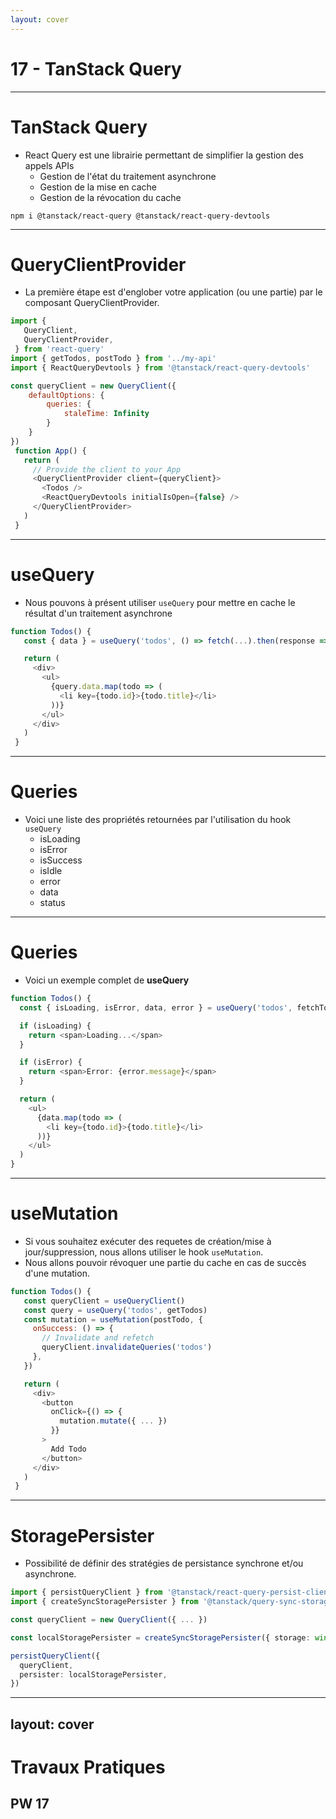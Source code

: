 ```yaml
---
layout: cover
---
```


# 17 - TanStack Query

--- 

# TanStack Query

* React Query est une librairie permettant de simplifier la gestion des appels APIs
  * Gestion de l'état du traitement asynchrone
  * Gestion de la mise en cache
  * Gestion de la révocation du cache

```shell
npm i @tanstack/react-query @tanstack/react-query-devtools
```

---

# QueryClientProvider

* La première étape est d'englober votre application (ou une partie) par le composant QueryClientProvider.

```javascript {*}{maxHeight:'400px'}
import {
   QueryClient,
   QueryClientProvider,
 } from 'react-query'
import { getTodos, postTodo } from '../my-api'
import { ReactQueryDevtools } from '@tanstack/react-query-devtools'

const queryClient = new QueryClient({
	defaultOptions: {
		queries: {
			staleTime: Infinity
		}
	}
})
 function App() {
   return (
     // Provide the client to your App
     <QueryClientProvider client={queryClient}>
       <Todos />
       <ReactQueryDevtools initialIsOpen={false} />
     </QueryClientProvider>
   )
 }
```

---

# useQuery

* Nous pouvons à présent utiliser `useQuery` pour mettre en cache le résultat d'un traitement asynchrone

```javascript
function Todos() {
   const { data } = useQuery('todos', () => fetch(...).then(response => response.json()))

   return (
     <div>
       <ul>
         {query.data.map(todo => (
           <li key={todo.id}>{todo.title}</li>
         ))}
       </ul>
     </div>
   )
 }
```

---

# Queries

* Voici une liste des propriétés retournées par l'utilisation du hook `useQuery`
  * isLoading
  * isError
  * isSuccess
  * isIdle
  * error
  * data
  * status

---

# Queries

* Voici un exemple complet de **useQuery**

```typescript
function Todos() {
  const { isLoading, isError, data, error } = useQuery('todos', fetchTodoList)

  if (isLoading) {
    return <span>Loading...</span>
  }

  if (isError) {
    return <span>Error: {error.message}</span>
  }

  return (
    <ul>
      {data.map(todo => (
        <li key={todo.id}>{todo.title}</li>
      ))}
    </ul>
  )
}
```

---

# useMutation

* Si vous souhaitez exécuter des requetes de création/mise à jour/suppression, nous allons utiliser le hook `useMutation`.
* Nous allons pouvoir révoquer une partie du cache en cas de succès d'une mutation.

```javascript {*}{maxHeight:'300px'}
function Todos() {
   const queryClient = useQueryClient()
   const query = useQuery('todos', getTodos)
   const mutation = useMutation(postTodo, {
     onSuccess: () => {
       // Invalidate and refetch
       queryClient.invalidateQueries('todos')
     },
   })

   return (
     <div>
       <button
         onClick={() => {
           mutation.mutate({ ... })
         }}
       >
         Add Todo
       </button>
     </div>
   )
 }
```

---

# StoragePersister

* Possibilité de définir des stratégies de persistance synchrone et/ou asynchrone. 

```typescript
import { persistQueryClient } from '@tanstack/react-query-persist-client'
import { createSyncStoragePersister } from '@tanstack/query-sync-storage-persister'

const queryClient = new QueryClient({ ... })

const localStoragePersister = createSyncStoragePersister({ storage: window.localStorage })

persistQueryClient({
  queryClient,
  persister: localStoragePersister,
})
```

---
layout: cover
---

# Travaux Pratiques

## PW 17
